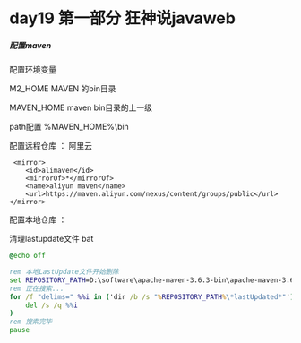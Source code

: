 # day19 第一部分  狂神说javaweb  

##### 配置maven

配置环境变量

M2_HOME                    MAVEN 的bin目录

MAVEN_HOME         maven  bin目录的上一级

path配置     %MAVEN_HOME%\bin 

配置远程仓库      ： 阿里云

	 <mirror> 
		<id>alimaven</id> 
		<mirrorOf>*</mirrorOf> 
		<name>aliyun maven</name> 
		<url>https://maven.aliyun.com/nexus/content/groups/public</url> 	
	</mirror> 

配置本地仓库         ：



清理lastupdate文件 bat

```bat
@echo off

rem 本地LastUpdate文件开始删除
set REPOSITORY_PATH=D:\software\apache-maven-3.6.3-bin\apache-maven-3.6.3\maven-repo
rem 正在搜索...
for /f "delims=" %%i in ('dir /b /s "%REPOSITORY_PATH%\*lastUpdated*"') do (
    del /s /q %%i
)
rem 搜索完毕
pause
```

